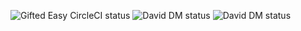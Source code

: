 ![Gifted Easy CircleCI status](https://circleci.com/gh/4doge/gifted-easy/tree/master.svg?style=shield&circle-token=33f2f5556c461681002068165a40162734ad3bbb)
![David DM status](https://david-dm.org/4doge/gifted-easy/status.svg)
![David DM status](https://david-dm.org/4doge/gifted-easy/dev-status.svg)

